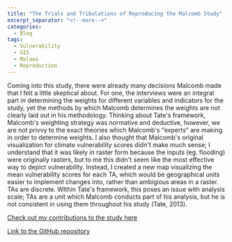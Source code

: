 ```yaml
---
title: "The Trials and Tribulations of Reproducing the Malcomb Study"
excerpt_separator: "<!--more-->"
categories:
  - Blog
tags:
  - Vulnerability
  - GIS
  - Malawi
  - Reproduction
---
```

Coming into this study, there were already many decisions Malcomb made that I felt a little skeptical about. For one, the interviews were an integral part in determining the weights for different variables and indicators for the study, yet the methods by which Malcomb determines the weights are not clearly laid out in his methodology. Thinking about Tate's framework, Malcomb's weighting strategy was normative and deductive, however, we are not privvy to the exact theories which Malcomb's "experts" are making in order to determine weights. 
I also thought that Malcomb's original visualization for climate vulnerability scores didn't make much sense; I understand that it was likely in raster form because the inputs (eg. flooding) were originally rasters, but to me this didn't seem like the most effective way to depict vulnerability. Instead, I created a new map visualizing the mean vulnerability scores for each TA, which would be geographical units easier to implement changes into, rather than ambigious areas in a raster. TAs are discrete. WIthin Tate's framework, this poses an issue with analysis scale; TAs are a unit which Malcomb conducts part of his analysis, but he is not consistent in using them throughout his study (Tate, 2013).

[Check out my contributions to the study here](https://sydalexander.github.io/RPr-Malcomb-2014/)

[Link to the GitHub repository](https://github.com/sydalexander/RPr-Malcomb-2014)
